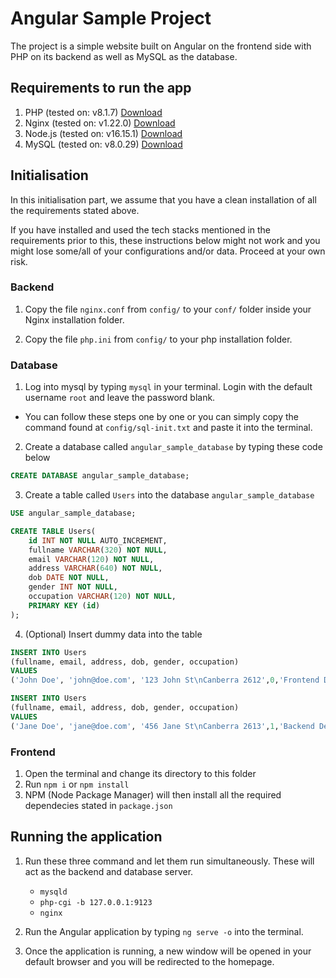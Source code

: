 # Angular Sample Project

The project is a simple website built on Angular on the frontend side with PHP on its backend as well as MySQL as the database.

## Requirements to run the app
1. PHP (tested on: v8.1.7) [Download](https://www.php.net/downloads.php)
2. Nginx (tested on: v1.22.0) [Download](http://nginx.org/en/download.html)
3. Node.js (tested on: v16.15.1) [Download](https://nodejs.org/en/download/)
4. MySQL (tested on: v8.0.29) [Download](https://www.mysql.com/downloads/)

## Initialisation
In this initialisation part, we assume that you have a clean installation of all the requirements stated above.

If you have installed and used the tech stacks mentioned in the requirements prior to this, these instructions below might not work and you might lose some/all of your configurations and/or data. Proceed at your own risk.
### Backend
1. Copy the file `nginx.conf` from `config/` to your `conf/` folder inside your Nginx installation folder.

2. Copy the file `php.ini` from `config/` to your php installation folder.

### Database
1. Log into mysql by typing `mysql` in your terminal. Login with the default username `root` and leave the password blank. 
- You can follow these steps one by one or you can simply copy the command found at `config/sql-init.txt` and paste it into the terminal.

2. Create a database called `angular_sample_database` by typing these code below
```sql
CREATE DATABASE angular_sample_database;
```

3. Create a table called `Users` into the database `angular_sample_database`
```sql
USE angular_sample_database;

CREATE TABLE Users(
    id INT NOT NULL AUTO_INCREMENT,
    fullname VARCHAR(320) NOT NULL,
    email VARCHAR(120) NOT NULL,
    address VARCHAR(640) NOT NULL,
    dob DATE NOT NULL,
    gender INT NOT NULL,
    occupation VARCHAR(120) NOT NULL,
    PRIMARY KEY (id)
);
```

4. (Optional) Insert dummy data into the table
```sql
INSERT INTO Users 
(fullname, email, address, dob, gender, occupation)
VALUES
('John Doe', 'john@doe.com', '123 John St\nCanberra 2612',0,'Frontend Developer');

INSERT INTO Users 
(fullname, email, address, dob, gender, occupation)
VALUES
('Jane Doe', 'jane@doe.com', '456 Jane St\nCanberra 2613',1,'Backend Developer');
```
### Frontend
1. Open the terminal and change its directory to this folder
2. Run `npm i` or `npm install`
3. NPM (Node Package Manager) will then install all the required dependecies stated in `package.json`

## Running the application
1. Run these three command and let them run simultaneously. These will act as the backend and database server.
    - `mysqld` 
    - `php-cgi -b 127.0.0.1:9123`
    - `nginx` 

2. Run the Angular application by typing `ng serve -o` into the terminal.

3. Once the application is running, a new window will be opened in your default browser and you will be redirected to the homepage.